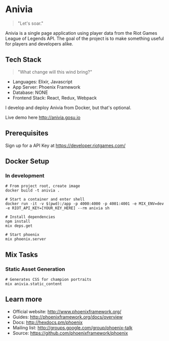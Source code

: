 # Anivia

> "Let's soar."

Anivia is a single page application using player data from the Riot Games League of Legends API. The goal of the project is to make something useful for players and developers alike.

## Tech Stack

> "What change will this wind bring?"

  * Languages: Elixir, Javascript
  * App Server: Phoenix Framework
  * Database: NONE
  * Frontend Stack: React, Redux, Webpack

I develop and deploy Anivia from Docker, but that's optional.

Live demo here http://anivia.gosu.io

## Prerequisites

Sign up for a API Key at https://developer.riotgames.com/

## Docker Setup

### In development

```
# From project root, create image
docker build -t anivia .

# Start a container and enter shell
docker run -it -v $(pwd):/app -p 4000:4000 -p 4001:4001 -e MIX_ENV=dev -e RIOT_API_KEY=[YOUR_KEY_HERE] --rm anivia sh

# Install dependencies
npm install
mix deps.get

# Start phoenix
mix phoenix.server
```

## Mix Tasks
### Static Asset Generation
```
# Generates CSS for champion portraits
mix anivia.static_content
```

## Learn more

  * Official website: http://www.phoenixframework.org/
  * Guides: http://phoenixframework.org/docs/overview
  * Docs: http://hexdocs.pm/phoenix
  * Mailing list: http://groups.google.com/group/phoenix-talk
  * Source: https://github.com/phoenixframework/phoenix
